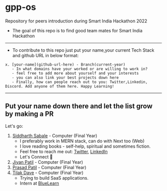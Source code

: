 # gpp-os
Repository for peers introduction during Smart India Hackathon 2022
* The goal of this repo is to find good team mates for Smart India Hackathon

--------------------

* To contribute to this repo just put your name,your current Tech Stack and github URL in below format:
```
x. [your-name](github-url-here) - Branch(current-year) 
   - In what domains have your worked or are willing to work in?
   - feel free to add more about yourself and your interests 
   - you can also link your best projects down here
   - Finally, how can people reach out to you: Twitter,Linkedin, Discord. Add anyone of them here. Happy Learning!
```

-------------------
Put your name down there and let the list grow by making a PR
-------------------
Let's go:

1. [Siddharth Sabale](https://github.com/siddharth-sable/) - Computer (Final Year)
   - I preferably work in MERN stack, can do with Next too (Web)
   - I love reading books - self-help, spiritual and sometimes fiction.
   - Feel free to reach me out: [Twitter](https://twitter.com/SidSabale), [LinkedIn](https://linkedin.com/in/siddharth-sable)
   - Let's Connect 🚀
2. [Jiyan Patil](https://github.com/jiyanpatil07) - Computer (Final Year)
3. [Prasad Patil](https://github.com/prasadpp18) - Computer (Final Year)
4. [Tilak Dave](https://github.com/tiluckdave) - Computer (Final Year)
   - Trying to build SaaS applications.
   - Intern at [BlueLearn](https://bluelearn.in)

